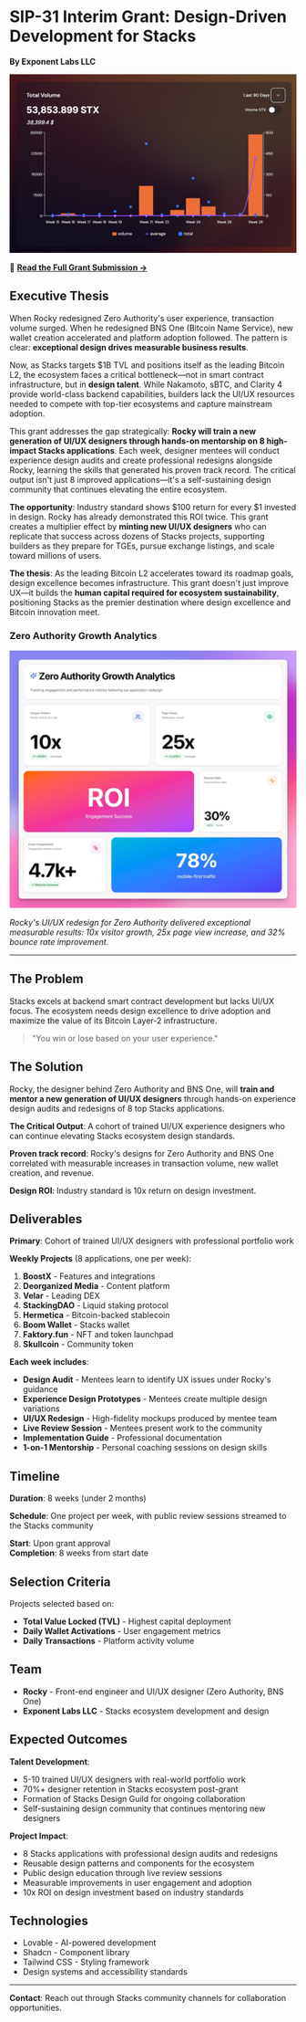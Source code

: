 # SIP-31 Interim Grant: Design-Driven Development for Stacks

**By Exponent Labs LLC**

![BNS One Impact - Rocky's Design Success](bns-screenshot-impact.jpeg)

📄 **[Read the Full Grant Submission →](sip-31-interim-grant-ddd.md)**

## Executive Thesis

When Rocky redesigned Zero Authority's user experience, transaction volume surged. When he redesigned BNS One (Bitcoin Name Service), new wallet creation accelerated and platform adoption followed. The pattern is clear: **exceptional design drives measurable business results**.

Now, as Stacks targets $1B TVL and positions itself as the leading Bitcoin L2, the ecosystem faces a critical bottleneck—not in smart contract infrastructure, but in **design talent**. While Nakamoto, sBTC, and Clarity 4 provide world-class backend capabilities, builders lack the UI/UX resources needed to compete with top-tier ecosystems and capture mainstream adoption.

This grant addresses the gap strategically: **Rocky will train a new generation of UI/UX designers through hands-on mentorship on 8 high-impact Stacks applications**. Each week, designer mentees will conduct experience design audits and create professional redesigns alongside Rocky, learning the skills that generated his proven track record. The critical output isn't just 8 improved applications—it's a self-sustaining design community that continues elevating the entire ecosystem.

**The opportunity**: Industry standard shows $100 return for every $1 invested in design. Rocky has already demonstrated this ROI twice. This grant creates a multiplier effect by **minting new UI/UX designers** who can replicate that success across dozens of Stacks projects, supporting builders as they prepare for TGEs, pursue exchange listings, and scale toward millions of users.

**The thesis**: As the leading Bitcoin L2 accelerates toward its roadmap goals, design excellence becomes infrastructure. This grant doesn't just improve UX—it builds the **human capital required for ecosystem sustainability**, positioning Stacks as the premier destination where design excellence and Bitcoin innovation meet.

### Zero Authority Growth Analytics

![Zero Authority Growth - Rocky's Design Impact](zero-auth-growth-analytics.jpeg)

*Rocky's UI/UX redesign for Zero Authority delivered exceptional measurable results: 10x visitor growth, 25x page view increase, and 32% bounce rate improvement.*

---

## The Problem

Stacks excels at backend smart contract development but lacks UI/UX focus. The ecosystem needs design excellence to drive adoption and maximize the value of its Bitcoin Layer-2 infrastructure.

> "You win or lose based on your user experience."

## The Solution

Rocky, the designer behind Zero Authority and BNS One, will **train and mentor a new generation of UI/UX designers** through hands-on experience design audits and redesigns of 8 top Stacks applications.

**The Critical Output**: A cohort of trained UI/UX experience designers who can continue elevating Stacks ecosystem design standards.

**Proven track record**: Rocky's designs for Zero Authority and BNS One correlated with measurable increases in transaction volume, new wallet creation, and revenue.

**Design ROI**: Industry standard is 10x return on design investment.

## Deliverables

**Primary**: Cohort of trained UI/UX designers with professional portfolio work

**Weekly Projects** (8 applications, one per week):

1. **BoostX** - Features and integrations
2. **Deorganized Media** - Content platform
3. **Velar** - Leading DEX
4. **StackingDAO** - Liquid staking protocol  
5. **Hermetica** - Bitcoin-backed stablecoin
6. **Boom Wallet** - Stacks wallet
7. **Faktory.fun** - NFT and token launchpad
8. **Skullcoin** - Community token

**Each week includes**:
- **Design Audit** - Mentees learn to identify UX issues under Rocky's guidance
- **Experience Design Prototypes** - Mentees create multiple design variations
- **UI/UX Redesign** - High-fidelity mockups produced by mentee team
- **Live Review Session** - Mentees present work to the community
- **Implementation Guide** - Professional documentation
- **1-on-1 Mentorship** - Personal coaching sessions on design skills

## Timeline

**Duration**: 8 weeks (under 2 months)

**Schedule**: One project per week, with public review sessions streamed to the Stacks community

**Start**: Upon grant approval  
**Completion**: 8 weeks from start date

## Selection Criteria

Projects selected based on:
- **Total Value Locked (TVL)** - Highest capital deployment
- **Daily Wallet Activations** - User engagement metrics
- **Daily Transactions** - Platform activity volume

## Team

- **Rocky** - Front-end engineer and UI/UX designer (Zero Authority, BNS One)
- **Exponent Labs LLC** - Stacks ecosystem development and design

## Expected Outcomes

**Talent Development**:
- 5-10 trained UI/UX designers with real-world portfolio work
- 70%+ designer retention in Stacks ecosystem post-grant
- Formation of Stacks Design Guild for ongoing collaboration
- Self-sustaining design community that continues mentoring new designers

**Project Impact**:
- 8 Stacks applications with professional design audits and redesigns
- Reusable design patterns and components for the ecosystem
- Public design education through live review sessions
- Measurable improvements in user engagement and adoption
- 10x ROI on design investment based on industry standards

## Technologies

- Lovable - AI-powered development
- Shadcn - Component library
- Tailwind CSS - Styling framework
- Design systems and accessibility standards

---

**Contact**: Reach out through Stacks community channels for collaboration opportunities.
